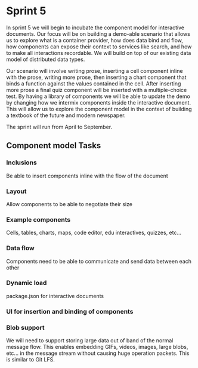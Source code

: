 # Sprint 5
In sprint 5 we will begin to incubate the component model for interactive documents. Our focus will be on building a
demo-able scenario that allows us to explore what is a container provider, how does data bind and flow, how components
can expose their context to services like search, and how to make all interactions recordable. We will build on top of
our existing data model of distributed data types.

Our scenario will involve writing prose, inserting a cell component inline with the prose, writing more prose, then
inserting a chart component that binds a function against the values contained in the cell. After inserting more prose
a final quiz component will be inserted with a multiple-choice test. By having a library of components we will be able
to update the demo by changing how we intermix components inside the interactive document. This will allow us to
explore the component model in the context of building a textbook of the future and modern newspaper.

The sprint will run from April to September.

## Component model Tasks

### Inclusions

Be able to insert components inline with the flow of the document

### Layout

Allow components to be able to negotiate their size

### Example components

Cells, tables, charts, maps, code editor, edu interactives, quizzes, etc...

### Data flow

Components need to be able to communicate and send data between each other

### Dynamic load

package.json for interactive documents 

### UI for insertion and binding of components

### Blob support

We will need to support storing large data out of band of the normal message flow. This enables embedding GIFs, videos,
images, large blobs, etc... in the message stream without causing huge operation packets. This is similar to Git LFS.
